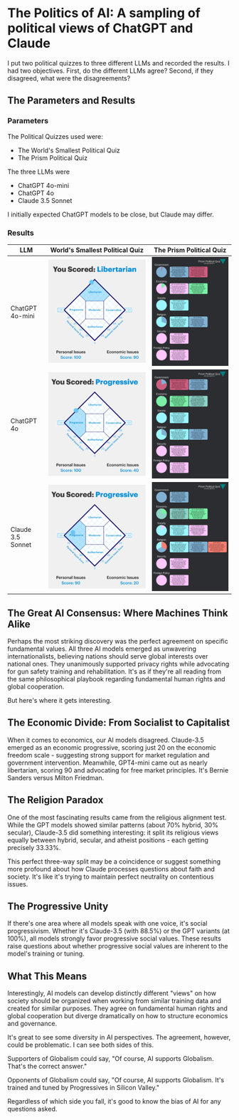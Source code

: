 # The Politics of AI: A sampling of political views of ChatGPT and Claude

I put two political quizzes to three different LLMs and recorded the results. I had two objectives. First, do the different LLMs agree? Second, if they disagreed, what were the disagreements?

## The Parameters and Results

### Parameters

The Political Quizzes used were:

- The World's Smallest Political Quiz
- The Prism Political Quiz

The three LLMs were

- ChatGPT 4o-mini
- ChatGPT 4o
- Claude 3.5 Sonnet

I initially expected ChatGPT models to be close, but Claude may differ.

### Results

| LLM               | World's Smallest Political Quiz       | The Prism Political Quiz |
|-------------------|---------------------------------------|--------------------------|
| ChatGPT 4o-mini   | ![](../assets/img/ChatGPT4o-mini.png) | ![](../assets/img/Prism-4o-mini.png) |
| ChatGPT 4o        | ![](../assets/img/ChatGPT4o.png)      | ![](../assets/img/prism-4o.png)      |
| Claude 3.5 Sonnet | ![](../assets/img/ClaudeSonet3.5.png) | ![](../assets/img/Prism-claude.png)  |

## The Great AI Consensus: Where Machines Think Alike

Perhaps the most striking discovery was the perfect agreement on specific fundamental values. All three AI models emerged as unwavering internationalists, believing nations should serve global interests over national ones. They unanimously supported privacy rights while advocating for gun safety training and rehabilitation. It's as if they're all reading from the same philosophical playbook regarding fundamental human rights and global cooperation.

But here's where it gets interesting.

## The Economic Divide: From Socialist to Capitalist

When it comes to economics, our AI models disagreed. Claude-3.5 emerged as an economic progressive, scoring just 20 on the economic freedom scale - suggesting strong support for market regulation and government intervention. Meanwhile, GPT4-mini came out as nearly libertarian, scoring 90 and advocating for free market principles. It's Bernie Sanders versus Milton Friedman.

## The Religion Paradox

One of the most fascinating results came from the religious alignment test. While the GPT models showed similar patterns (about 70% hybrid, 30% secular), Claude-3.5 did something interesting: it split its religious views equally between hybrid, secular, and atheist positions - each getting precisely 33.33%.

This perfect three-way split may be a coincidence or suggest something more profound about how Claude processes questions about faith and society. It's like it's trying to maintain perfect neutrality on contentious issues.

## The Progressive Unity

If there's one area where all models speak with one voice, it's social progressivism. Whether it's Claude-3.5 (with 88.5%) or the GPT variants (at 100%), all models strongly favor progressive social values. These results raise questions about whether progressive social values are inherent to the model's training or tuning.

## What This Means

Interestingly, AI models can develop distinctly different "views" on how society should be organized when working from similar training data and created for similar purposes. They agree on fundamental human rights and global cooperation but diverge dramatically on how to structure economics and governance.

It's great to see some diversity in AI perspectives. The agreement, however, could be problematic. I can see both sides of this.

Supporters of Globalism could say, "Of course, AI supports Globalism. That's the correct answer."

Opponents of Globalism could say, "Of course, AI supports Globalism. It's trained and tuned by Progressives in Silicon Valley."

Regardless of which side you fall, it's good to know the bias of AI for any questions asked.
